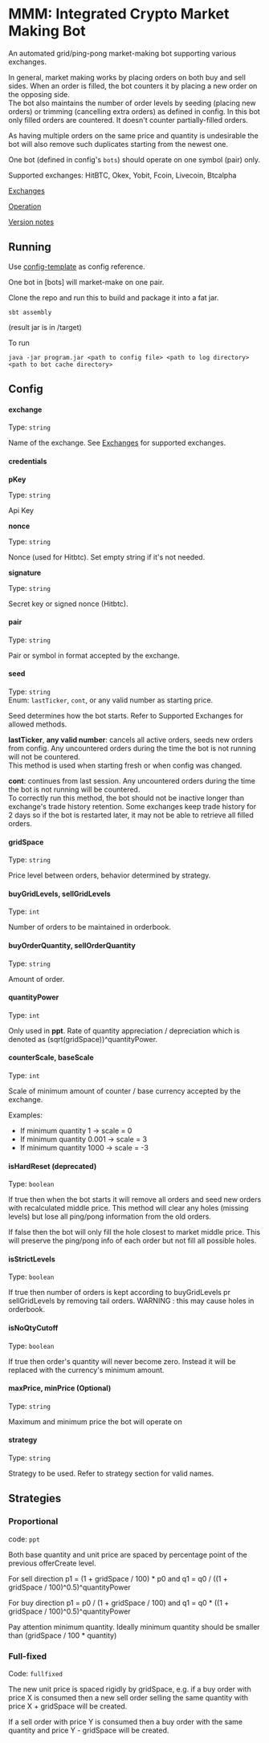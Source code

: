 # MMM: Integrated Crypto Market Making Bot

An automated grid/ping-pong market-making bot supporting various exchanges.

In general, market making works by placing orders on both buy and sell sides. When an order is filled, the bot counters it by placing a new order on the opposing side. <br>
The bot also maintains the number of order levels by seeding (placing new orders) or trimming (cancelling extra orders) as defined in config.
In this bot only filled orders are countered. It doesn't counter partially-filled orders.

As having multiple orders on the same price and quantity is undesirable the bot will also remove such duplicates starting from the newest one.

One bot (defined in config's `bots`) should operate on one symbol (pair) only.

Supported exchanges: HitBTC, Okex, Yobit, Fcoin, Livecoin, Btcalpha



[Exchanges](./EXCHANGES.md)

[Operation](./OPERATION.md)

[Version notes](./VERSIONS.md)

## Running
Use [config-template](./config-template) as config reference.

One bot in [bots] will market-make on one pair.

Clone the repo and run this to build and package it into a fat jar.

```
sbt assembly
```

(result jar is in /target)

To run

```
java -jar program.jar <path to config file> <path to log directory> <path to bot cache directory>
```

## Config

#### exchange

Type: `string`<br>

Name of the exchange. See [Exchanges](./EXCHANGES.md) for supported exchanges.

#### credentials

**pKey**

Type: `string`<br>

Api Key

**nonce**

Type: `string`<br>

Nonce (used for Hitbtc). Set empty string if it's not needed.

**signature**

Type: `string`<br>

Secret key or signed nonce (Hitbtc).

#### pair

Type: `string`<br>

Pair or symbol in format accepted by the exchange.

#### seed

Type: `string`<br>
Enum: `lastTicker`, `cont`, or any valid number as starting price.

Seed determines how the bot starts. Refer to Supported Exchanges for allowed methods.

**lastTicker**, **any valid number**: cancels all active orders, seeds new orders from config. Any uncountered orders during the time the bot is not running will not be countered. <br>
This method is used when starting fresh or when config was changed.

**cont**: continues from last session. Any uncountered orders during the time the bot is not running will be countered. <br>
To correctly run this method, the bot should not be inactive longer than exchange's trade history retention. Some exchanges keep trade history for 2 days so if the bot is restarted later, it may not be able to retrieve all filled orders.

#### gridSpace

Type: `string`<br>

Price level between orders, behavior determined by strategy.

#### buyGridLevels, sellGridLevels

Type: `int`<br>

Number of orders to be maintained in orderbook.

#### buyOrderQuantity, sellOrderQuantity

Type: `string`<br>

Amount of order.

#### quantityPower

Type: `int`<br>

Only used in **ppt**. Rate of quantity appreciation / depreciation which is denoted as (sqrt(gridSpace))^quantityPower.

#### counterScale, baseScale

Type: `int`<br>

Scale of minimum amount of counter / base currency accepted by the exchange.

Examples:
- If minimum quantity 1 -> scale = 0
- If minimum quantity 0.001 -> scale = 3
- If minimum quantity 1000 -> scale = -3

#### isHardReset (deprecated)

Type: `boolean`<br>

If true then when the bot starts it will remove all orders and seed new orders with recalculated middle price. This method will clear any holes (missing levels) but lose all ping/pong information from the old orders.

If false then the bot will only fill the hole closest to market middle price. This will preserve the ping/pong info of each order but not fill all possible holes.


#### isStrictLevels

Type: `boolean`<br>

If true then number of orders is kept according to buyGridLevels pr sellGridLevels by removing tail orders. WARNING : this may cause holes in orderbook.

#### isNoQtyCutoff

Type: `boolean`<br>

If true then order's quantity will never become zero. Instead it will be replaced with the currency's minimum amount.


#### maxPrice, minPrice (Optional)

Type: `string`<br>

Maximum and minimum price the bot will operate on

#### strategy

Type: `string`<br>

Strategy to be used. Refer to strategy section for valid names.


## Strategies

### Proportional

code: `ppt`<br>

Both base quantity and unit price are spaced by percentage point of the previous offerCreate level.

For sell direction p1 = (1 + gridSpace / 100) * p0 and q1 = q0 / ((1 + gridSpace / 100)^0.5)^quantityPower

For buy direction p1 = p0  / (1 + gridSpace / 100) and q1 = q0 * ((1 + gridSpace / 100)^0.5)^quantityPower

Pay attention minimum quantity. Ideally minimum quantity should be smaller than (gridSpace / 100 * quantity)

### Full-fixed

Code: `fullfixed`<br>

The new unit price is spaced rigidly by gridSpace, e.g. if a buy order with price X is consumed then a new sell order selling the same quantity with price X + gridSpace will be created.

If a sell order with price Y is consumed then a buy order with the same quantity and price Y - gridSpace will be created.



